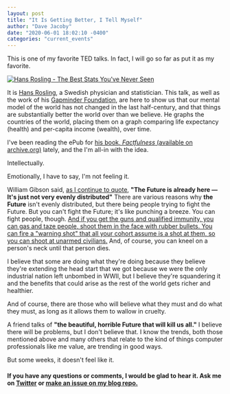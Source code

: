 ```yaml
---
layout: post
title: "It Is Getting Better, I Tell Myself"
author: "Dave Jacoby"
date: "2020-06-01 18:02:10 -0400"
categories: "current_events"
---
```


This is one of my favorite TED talks. In fact, I will go so far as put it as my favorite.

[![Hans Rosling - The Best Stats You've Never Seen](https://jacoby.github.io/images/rosling.jpg)](https://www.youtube.com/watch?v=hVimVzgtD6w)

It is [Hans Rosling](https://en.wikipedia.org/wiki/Hans_Rosling), a Swedish physician and statistician. This talk, as well as the work of his [Gapminder Foundation](https://www.gapminder.org/), are here to show us that our mental model of the world has not changed in the last half-century, and that things are substantially better the world over than we believe. He graphs the countries of the world, placing them on a graph comparing life expectancy (health) and per-capita income (wealth), over time.

I've been reading the ePub for [his book, _Factfulness_ (available on archive.org)](https://archive.org/details/FactfulnessByHansRosling/mode/2up) lately, and the I'm all-in with the idea.

Intellectually.

Emotionally, I have to say, I'm not feeling it.

William Gibson said, [as I continue to quote](https://jacoby.github.io/2020/02/17/the-future-not-evenly-distributed.html), **"The Future is already here — It's just not very evenly distributed"** There are various reasons why **the Future** isn't evenly distributed, but there being people trying to fight the Future. But you can't fight the Future; it's like punching a breeze. You can fight people, though. [And if you get the guns and qualified immunity, you can gas and taze people, shoot them in the face with rubber bullets. You can fire a "warning shot" that all your cohort assume is a shot at them, so you can shoot at unarmed civilians.](https://twitter.com/greg_doucette/status/1266751726834638852) And, of course, you can kneel on a person's neck until that person dies.

I believe that some are doing what they're doing because they believe they're extending the head start that we got because we were the only industrial nation left unbombed in WWII, but I believe they're squandering it and the benefits that could arise as the rest of the world gets richer and healthier. 

And of course, there are those who will believe what they must and do what they must, as long as it allows them to wallow in cruelty.

A friend talks of **"the beautiful, horrible Future that will kill us all."** I believe there will be problems, but I don't believe that. I know the trends, both those mentioned above and many others that relate to the kind of things computer professionals like me value, are trending in good ways.

But some weeks, it doesn't feel like it.

#### If you have any questions or comments, I would be glad to hear it. Ask me on [Twitter](https://twitter.com/jacobydave) or [make an issue on my blog repo.](https://github.com/jacoby/jacoby.github.io)
